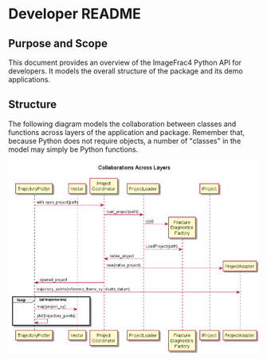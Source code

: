 # Developer README

## Purpose and Scope

This document provides an overview of the ImageFrac4 Python API for developers. It models the overall 
structure of the package and its demo applications.

## Structure

The following diagram models the collaboration between classes and functions across layers of the application
 and package. Remember that, because Python does not require objects, a number of "classes" in the model may simply be
  Python functions.

![Collaborations Across Layers](./layer-collaboration.png)
